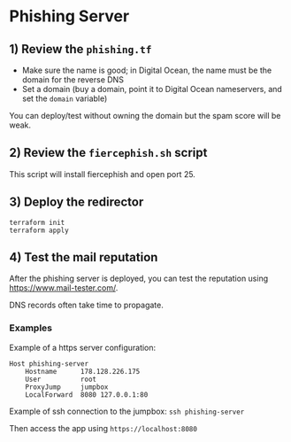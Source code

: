 
# Phishing Server

## 1) Review the `phishing.tf`

- Make sure the name is good; in Digital Ocean, the name must be the domain for the reverse DNS
- Set a domain (buy a domain, point it to Digital Ocean nameservers, and set the `domain` variable)

You can deploy/test without owning the domain but the spam score will be weak.

## 2) Review the `fiercephish.sh` script

This script will install fiercephish and open port 25.

## 3) Deploy the redirector

```
terraform init
terraform apply
```

## 4) Test the mail reputation

After the phishing server is deployed, you can test the reputation using https://www.mail-tester.com/.

DNS records often take time to propagate.

### Examples

Example of a https server configuration:
```
Host phishing-server
    Hostname      178.128.226.175
    User          root
    ProxyJump     jumpbox
    LocalForward  8080 127.0.0.1:80
```

Example of ssh connection to the jumpbox: `ssh phishing-server`

Then access the app using `https://localhost:8080`
